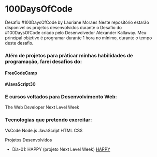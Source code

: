 # 100DaysOfCode
Desafio #100DaysOfCode by Lauriane Moraes
Neste repositório estarão disponível os projetos desenvolvidos durante o Desafio do #100DaysOfCode criado pelo Desenvolvedor Alexander Kallaway. Meu principal objetivo é programar durante 1 hora no mínimo, durante o tempo deste desafio.

### Além de projetos para práticar minhas habilidades de programação, farei desafios do:

#### FreeCodeCamp
#### #JavaScript30

### E cursos voltados para Desenvolvimento Web:
The Web Developer 
Next Level Week


### Tecnologias que pretendo exercitar:

VsCode
Node.js
JavaScript
HTML
CSS

Projetos Desenvolvidos 

- Dia-01: HAPPY (projeto Next Level Week)
[HAPPY]()